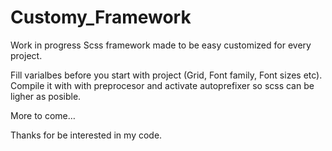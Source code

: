 # Customy_Framework

Work in progress
Scss framework made to be easy customized for every project.

Fill varialbes before you start with project (Grid, Font family, Font sizes etc). Compile it with with preprocesor and activate autoprefixer so scss can be ligher as posible.

More to come…

Thanks for be interested in my code.
